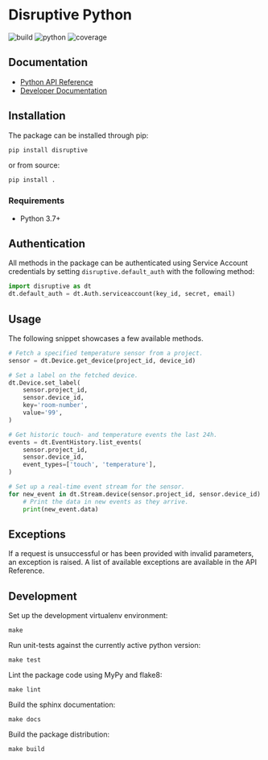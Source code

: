 # Disruptive Python

![build](https://github.com/disruptive-technologies/disruptive-python/actions/workflows/build.yml/badge.svg)
![python](https://img.shields.io/badge/python-3.7%2C%203.8%2C%203.9-blue)
![coverage](https://img.shields.io/badge/coverage-77%25-green)

## Documentation

- [Python API Reference](https://developer.disruptive-technologies.com/api/libraries/python/)
- [Developer Documentation](https://developer.disruptive-technologies.com/docs/)

## Installation

The package can be installed through pip:

```sh
pip install disruptive
```

or from source:

```sh
pip install .
```

### Requirements

- Python 3.7+

## Authentication

All methods in the package can be authenticated using Service Account credentials by setting `disruptive.default_auth` with the following method:

```python
import disruptive as dt
dt.default_auth = dt.Auth.serviceaccount(key_id, secret, email)
```

## Usage

The following snippet showcases a few available methods.

```python
# Fetch a specified temperature sensor from a project.
sensor = dt.Device.get_device(project_id, device_id)

# Set a label on the fetched device.
dt.Device.set_label(
    sensor.project_id,
    sensor.device_id,
    key='room-number',
    value='99',
)

# Get historic touch- and temperature events the last 24h.
events = dt.EventHistory.list_events(
    sensor.project_id,
    sensor.device_id,
    event_types=['touch', 'temperature'],
)

# Set up a real-time event stream for the sensor.
for new_event in dt.Stream.device(sensor.project_id, sensor.device_id):
    # Print the data in new events as they arrive.
    print(new_event.data)
```

## Exceptions
If a request is unsuccessful or has been provided with invalid parameters, an exception is raised. A list of available exceptions are available in the API Reference.

## Development

Set up the development virtualenv environment:
```
make
```

Run unit-tests against the currently active python version:
```
make test
```

Lint the package code using MyPy and flake8:
```
make lint
```

Build the sphinx documentation:
```
make docs
```

Build the package distribution:
```
make build
```
